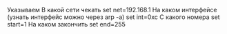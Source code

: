 Указываем 
В какой сети чекать
set net=192.168.1
На каком интерфейсе (узнать интерфейс можно через arp -a)
set int=0xc
С какого номера
set start=1
На каком закончить
set end=255


